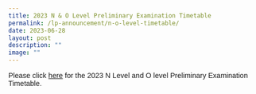 ```yaml
---
title: 2023 N & O Level Preliminary Examination Timetable
permalink: /lp-announcement/n-o-level-timetable/
date: 2023-06-28
layout: post
description: ""
image: ""
---
```

<p style="font-family:sans-serif;font-size:14.5px;">Please click <a href="https://drive.google.com/file/d/1-gFen4pulBzg3ATwvhp4o9vQs8zj8sc7/view?usp=share_link" style="font-family:sans-serif;font-size:14.5px;"> here</a> for the 2023 N Level and O level Preliminary Examination Timetable.</p>